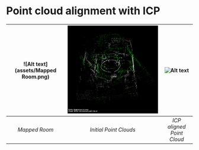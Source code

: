 # Point cloud alignment with ICP

![Alt text](assets/Mapped Room.png)|![Alt text](assets/Lidar.png)|![Alt text](assets/Lidar.gif)
:--:|:--:|:--:
*Mapped Room*| *Initial Point Clouds*|*ICP aligned Point Cloud*
